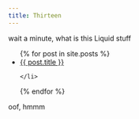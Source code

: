 ```yaml
---
title: Thirteen
---
```

wait a minute, what is this Liquid stuff<br>
<ul>
  {% for post in site.posts %}
    <li>
      <a href="/learning/{{ post.url }}">{{ post.title }}</a><br>
  
    </li>
  {% endfor %}
</ul>
oof, hmmm
  
